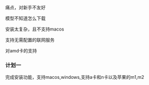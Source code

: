 痛点，对新手不友好

模型不知道怎么下载

安装太复杂，且不支持macos

支持无需配置的联网服务

对amd卡的支持

### 计划一
完成安装功能，支持macos,windows,支持a卡和n卡以及苹果的m1,m2
